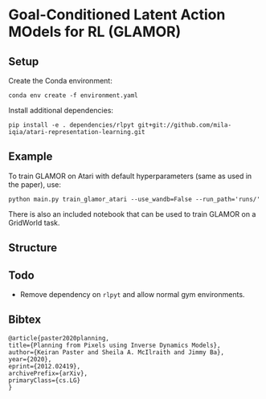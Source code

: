 # Goal-Conditioned Latent Action MOdels for RL (GLAMOR)

## Setup

Create the Conda environment:
```
conda env create -f environment.yaml
```

Install additional dependencies:
```
pip install -e . dependencies/rlpyt git+git://github.com/mila-iqia/atari-representation-learning.git
```

## Example

To train GLAMOR on Atari with default hyperparameters (same as used in the paper), use:

```
python main.py train_glamor_atari --use_wandb=False --run_path='runs/'
```

There is also an included notebook that can be used to train GLAMOR on a GridWorld task.

## Structure

## Todo
- Remove dependency on `rlpyt` and allow normal gym environments.

## Bibtex

```
@article{paster2020planning,
title={Planning from Pixels using Inverse Dynamics Models}, 
author={Keiran Paster and Sheila A. McIlraith and Jimmy Ba},
year={2020},
eprint={2012.02419},
archivePrefix={arXiv},
primaryClass={cs.LG}
}
```